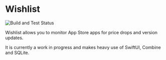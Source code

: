 # Wishlist

![Build and Test Status](https://github.com/Rypac/wishlist/workflows/Build%20and%20Test/badge.svg?branch=main&event=push)

Wishlist allows you to monitor App Store apps for price drops and version updates.

It is currently a work in progress and makes heavy use of SwiftUI, Combine and SQLite.
